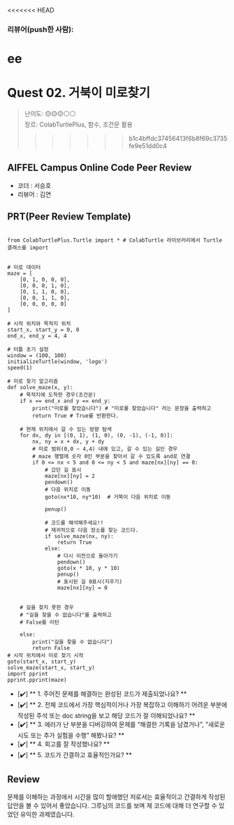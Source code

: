 <<<<<<< HEAD
### 리뷰어(push한 사람): 
ee
=======
# Quest 02. 거북이 미로찾기

>난이도: 🟡🟡🟡⚪⚪  
>장르: ColabTurtlePlus, 함수, 조건문 활용  
>>>>>>> b1c4bffdc37456413f6b8f69c3735fe9e51dd0c4

## AIFFEL Campus Online Code Peer Review

- 코더 : 서승호  
- 리뷰어 : 김연  

## PRT(Peer Review Template)

```

from ColabTurtlePlus.Turtle import * # ColabTurtle 라이브러리에서 Turtle 클래스를 import


# 미로 데이터
maze = [
    [0, 1, 0, 0, 0],
    [0, 0, 0, 1, 0],
    [0, 1, 1, 0, 0],
    [0, 0, 1, 1, 0],
    [0, 0, 0, 0, 0]
]

# 시작 위치와 목적지 위치
start_x, start_y = 0, 0
end_x, end_y = 4, 4

# 터틀 초기 설정
window = (100, 100)
initializeTurtle(window, 'logo')
speed(1)

# 미로 찾기 알고리즘
def solve_maze(x, y):
    # 목적지에 도착한 경우(조건문)
    if x == end_x and y == end_y:
        print("미로를 찾았습니다") # "미로를 찾았습니다" 라는 문장을 출력하고
        return True # True를 반환한다.

    # 현재 위치에서 갈 수 있는 방향 탐색
    for dx, dy in [(0, 1), (1, 0), (0, -1), (-1, 0)]:
        nx, ny = x + dx, y + dy
        # 미로 범위(0,0 ~ 4,4) 내에 있고, 갈 수 있는 길인 경우
        # maze 행렬에 숫자 0인 부분을 찾아서 갈 수 있도록 and로 연결
        if 0 <= nx < 5 and 0 <= ny < 5 and maze[nx][ny] == 0:
            # 갔던 길 표시
            maze[nx][ny] = 2
            pendown()
            # 다음 위치로 이동
            goto(nx*10, ny*10)  # 거북이 다음 위치로 이동

            penup()

            # 코드를 해석해주세요!!
            # 재귀적으로 다음 장소를 찾는 코드다.
            if solve_maze(nx, ny):
                return True
            else:
                # 다시 이전으로 돌아가기
                pendown()
                goto(x * 10, y * 10)
                penup()
                # 표시된 길 0표시(지우기)
                maze[nx][ny] = 0


    # 길을 찾지 못한 경우
    # "길을 찾을 수 없습니다"를 출력하고
    # False를 리턴

    else:
        print("길을 찾을 수 없습니다")
        return False
# 시작 위치에서 미로 찾기 시작
goto(start_x, start_y)
solve_maze(start_x, start_y)
import pprint
pprint.pprint(maze)

````

- [✔️]  ** 1. 주어진 문제를 해결하는 완성된 코드가 제출되었나요? **      
- [✔️]  ** 2. 전체 코드에서 가장 핵심적이거나 가장 복잡하고 이해하기 어려운 부분에 작성된 주석 또는 doc string을 보고 해당 코드가 잘 이해되었나요? **    
- [✔️]  ** 3. 에러가 난 부분을 디버깅하여 문제를 “해결한 기록을 남겼거나”, ”새로운 시도 또는 추가 실험을 수행” 해봤나요? **    
- [✔️]  ** 4. 회고를 잘 작성했나요? **    
- [✔️]  ** 5. 코드가 간결하고 효율적인가요? **    

## Review

문제를 이해하는 과정에서 시간을 많이 할애했던 저로서는 효율적이고 간결하게 작성된 답안을 볼 수 있어서 좋았습니다.  그루님의 코드를 보며 제 코드에 대해 더 연구할 수 있었던 유익한 과제였습니다.  

